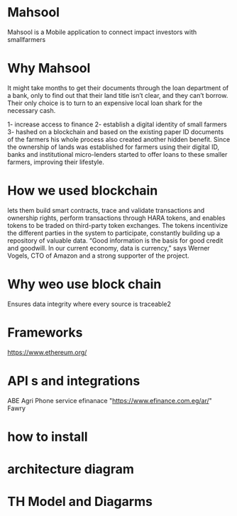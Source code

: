 # Mahsool
Mahsool is a Mobile application to connect impact investors with smallfarmers

# Why Mahsool
It might take months to get their documents through the loan department of a bank, only to find out that their land title isn’t clear, and they can’t borrow. Their only choice is to turn to an expensive local loan shark for the necessary cash.

1- increase access to finance
2- establish a digital identity of small farmers 
3- hashed on a blockchain and based on the existing paper ID documents of the farmers
his whole process also created another hidden benefit. Since the ownership of lands was established for farmers using their digital ID, banks and institutional micro-lenders started to offer loans to these smaller farmers, improving their lifestyle.
# How we used blockchain 
 lets them build smart contracts, trace and validate transactions and ownership rights, perform transactions through HARA tokens, and enables tokens to be traded on third-party token exchanges. The tokens incentivize the different parties in the system to participate, constantly building up a repository of valuable data. “Good information is the basis for good credit and goodwill. In our current economy, data is currency,” says Werner Vogels, CTO of Amazon and a strong supporter of the project. 
# Why weo use block chain
Ensures data integrity where every source is traceable2
# Frameworks
https://www.ethereum.org/

# API s and integrations
ABE Agri Phone service  efinanace "https://www.efinance.com.eg/ar/"
Fawry 

# how to install

# architecture diagram

# TH Model and Diagarms

